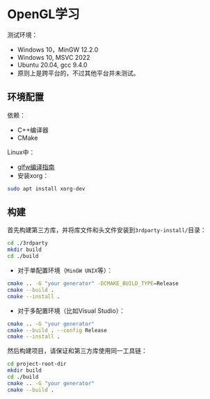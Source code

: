 # OpenGL学习

测试环境：
- Windows 10，MinGW 12.2.0
- Windows 10, MSVC 2022
- Ubuntu 20.04, gcc 9.4.0
- 原则上是跨平台的，不过其他平台并未测试。

## 环境配置

依赖：
- C++编译器
- CMake

Linux中：
- [glfw编译指南](https://www.glfw.org/docs/latest/compile.html)
- 安装xorg：
```sh
sudo apt install xorg-dev
```

## 构建

首先构建第三方库，并将库文件和头文件安装到`3rdparty-install/`目录：
```sh
cd ./3rdparty
mkdir build
cd ./build
```
- 对于单配置环境（`MinGW UNIX`等）：
```sh
cmake .. -G "your generator" -DCMAKE_BUILD_TYPE=Release
cmake --build .
cmake --install .
```
- 对于多配置环境（比如Visual Studio）：
```sh
cmake .. -G "your generator"
cmake --build . --config Release
cmake --install .
```

然后构建项目，请保证和第三方库使用同一工具链：
```sh
cd project-root-dir
mkdir build
cd ./build
cmake .. -G "your generator"
cmake --build .
```
